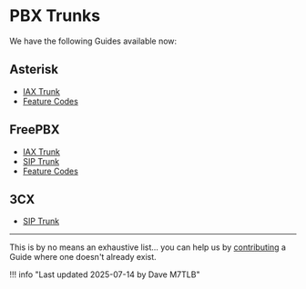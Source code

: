 # PBX Trunks

We have the following Guides available now:

## Asterisk

* [IAX Trunk](./asterisk/configure-iax-trunk.md)
* [Feature Codes](./freepbx/feature-codes.md)

## FreePBX

* [IAX Trunk](./freepbx/configure-iax-trunk.md)
* [SIP Trunk](./freepbx/configure-sip-trunk.md)
* [Feature Codes](./freepbx/feature-codes.md)

## 3CX

* [SIP Trunk](./3cx/configure-3cx-trunk.md)

---

This is by no means an exhaustive list... you can help us by [contributing](../../wiki/contributing.md) a Guide where one doesn't already exist.

!!! info "Last updated 2025-07-14 by Dave M7TLB"
